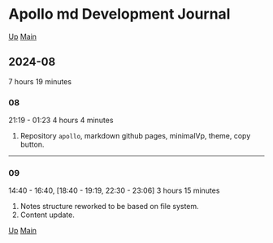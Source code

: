 # Apollo md Development Journal

[Up](index.md)
[Main](../../../../index.md)

## 2024-08

7 hours 19 minutes

### 08

21:19 - 01:23
4 hours 4 minutes

1. Repository `apollo`, markdown github pages, minimalVp, theme, copy button.

---

### 09

14:40 - 16:40, [18:40 - 19:19, 22:30 - 23:06]
3 hours 15 minutes

1. Notes structure reworked to be based on file system.
2. Content update.

[Up](index.md)
[Main](../../../../index.md)
